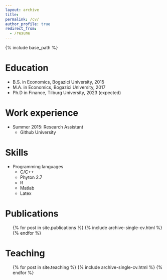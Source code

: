 ```yaml
---
layout: archive
title: 
permalink: /cv/
author_profile: true
redirect_from:
  - /resume
---
```


{% include base_path %}

Education
======
* B.S. in Economics, Bogazici University, 2015
* M.A. in Economics, Bogazici University, 2017
* Ph.D in Finance, Tilburg University, 2023 (expected)

Work experience
======
* Summer 2015: Research Assistant
  * Github University
  
Skills
======
* Programming languages 
  * C/C++
  * Phyton 2.7
  * R
  * Matlab 
  * Latex

Publications
======
  <ul>{% for post in site.publications %}
    {% include archive-single-cv.html %}
  {% endfor %}</ul>
  
Teaching
======
  <ul>{% for post in site.teaching %}
    {% include archive-single-cv.html %}
  {% endfor %}</ul>

